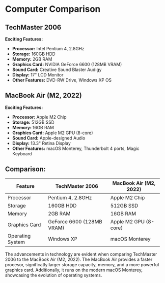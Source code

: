# Computer Comparison

## TechMaster 2006

**Exciting Features:**
- **Processor:** Intel Pentium 4, 2.8GHz
- **Storage:** 160GB HDD
- **Memory:** 2GB RAM
- **Graphics Card:** NVIDIA GeForce 6600 (128MB VRAM)
- **Sound Card:** Creative Sound Blaster Audigy
- **Display:** 17" LCD Monitor
- **Other Features:** DVD-RW Drive, Windows XP OS

## MacBook Air (M2, 2022)

**Exciting Features:**
- **Processor:** Apple M2 Chip
- **Storage:** 512GB SSD
- **Memory:** 16GB RAM
- **Graphics Card:** Apple M2 GPU (8-core)
- **Sound Card:** Apple-designed Audio
- **Display:** 13.3" Retina Display
- **Other Features:** macOS Monterey, Thunderbolt 4 ports, Magic Keyboard

## Comparison:

| Feature         | TechMaster 2006               | MacBook Air (M2, 2022)       |
| --------------- | ----------------------------- | ---------------------------- |
| Processor       | Pentium 4, 2.8GHz             | Apple M2 Chip               |
| Storage         | 160GB HDD                     | 512GB SSD                   |
| Memory          | 2GB RAM                       | 16GB RAM                    |
| Graphics Card   | GeForce 6600 (128MB VRAM)     | Apple M2 GPU (8-core)       |
| Operating System| Windows XP                    | macOS Monterey              |

The advancements in technology are evident when comparing TechMaster 2006 to the MacBook Air (M2, 2022). The MacBook Air provides a faster procesor, significatly larger storage capacity, memory, and a more powerful graphics card. Additionally, it runs on the modern macOS Monterey, showcasing the evolution of operating systems.

